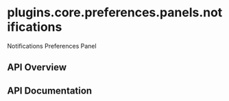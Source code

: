 # plugins.core.preferences.panels.notifications

Notifications Preferences Panel

## API Overview

## API Documentation


